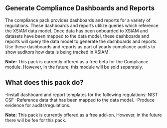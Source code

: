 ## **Generate Compliance Dashboards and Reports**
The compliance pack provides dashboards and reports for a variety of regulations. These dashboards and reports utilize queries which reference the XSIAM data model. Once data has been onboarded to XSIAM and datasets have been mapped to the data model, these dashboards and reports will query the data model to generate the dashboards and reports. Use these dashboards and reports as part of yearly compliance audits to show auditors how data is being tracked in XSIAM.

**Note:** This pack is currently offered as a free beta for the Compliance module. However, in the future, this module will be sold separately.


## **What does this pack do?**
-Install dashboard and report templates for the following regulations: NIST CSF
-Reference data that has been mapped to the data model.
-Produce evidence for audits/regulations.

**Note:** This pack is currently offered as a free add-on. However, in the future there will be fee for this pack.
